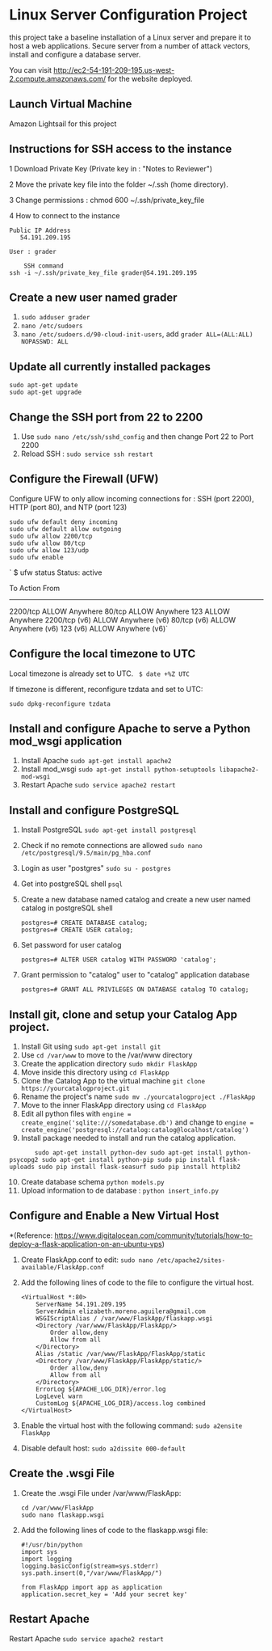 # Linux Server Configuration Project

this project take a baseline installation of a Linux server and prepare it to host a web applications. Secure server from a number of attack vectors, install and configure a database server.

You can visit http://ec2-54-191-209-195.us-west-2.compute.amazonaws.com/ for the website deployed.

## Launch Virtual Machine

  Amazon Lightsail for this project
  
## Instructions for SSH access to the instance
1 Download Private Key (Private key in : "Notes to Reviewer")

2 Move the private key file into the folder ~/.ssh (home directory).

3 Change permissions : chmod 600 ~/.ssh/private_key_file

4 How to connect to the instance

	Public IP Address
	   54.191.209.195
	   
	User : grader
	
        SSH command
	ssh -i ~/.ssh/private_key_file grader@54.191.209.195


## Create a new user named grader

1. `sudo adduser grader`
2. `nano /etc/sudoers`
3. `nano /etc/sudoers.d/90-cloud-init-users`, add `grader ALL=(ALL:ALL) NOPASSWD: ALL`

## Update all currently installed packages

	sudo apt-get update
	sudo apt-get upgrade

## Change the SSH port from 22 to 2200
1. Use `sudo nano /etc/ssh/sshd_config` and then change Port 22 to Port 2200
2. Reload SSH : `sudo service ssh restart`

## Configure the Firewall (UFW)

Configure UFW to only allow incoming connections for : SSH (port 2200), HTTP (port 80), and NTP (port 123)

	sudo ufw default deny incoming
	sudo ufw default allow outgoing
	sudo ufw allow 2200/tcp
	sudo ufw allow 80/tcp
	sudo ufw allow 123/udp
	sudo ufw enable 
	
` $ ufw status
Status: active
 
To                         Action      From
--                         ------      ----
2200/tcp                   ALLOW       Anywhere
80/tcp                     ALLOW       Anywhere
123                        ALLOW       Anywhere
2200/tcp (v6)              ALLOW       Anywhere (v6) 
80/tcp (v6)                ALLOW       Anywhere (v6) 
123 (v6)                   ALLOW       Anywhere (v6)`
 
## Configure the local timezone to UTC
Local timezone is already set to UTC.
`
$ date +%Z
UTC`

If timezone is different, reconfigure tzdata and set to UTC:

`sudo dpkg-reconfigure tzdata`

## Install and configure Apache to serve a Python mod_wsgi application

1. Install Apache `sudo apt-get install apache2`
2. Install mod_wsgi `sudo apt-get install python-setuptools libapache2-mod-wsgi`
3. Restart Apache `sudo service apache2 restart`

## Install and configure PostgreSQL
1. Install PostgreSQL `sudo apt-get install postgresql`
2. Check if no remote connections are allowed `sudo nano /etc/postgresql/9.5/main/pg_hba.conf`
3. Login as user "postgres" `sudo su - postgres`
4. Get into postgreSQL shell `psql`
5. Create a new database named catalog  and create a new user named catalog in postgreSQL shell
	
	```
	postgres=# CREATE DATABASE catalog;
	postgres=# CREATE USER catalog;
	```
6. Set password for user catalog
	
	```
	postgres=# ALTER USER catalog WITH PASSWORD 'catalog';
	```
7. Grant permission to "catalog" user to "catalog" application database
	
	```
	postgres=# GRANT ALL PRIVILEGES ON DATABASE catalog TO catalog;
	```

## Install git, clone and setup your Catalog App project.
1. Install Git using `sudo apt-get install git`
2. Use `cd /var/www` to move to the /var/www directory 
3. Create the application directory `sudo mkdir FlaskApp`
4. Move inside this directory using `cd FlaskApp`
5. Clone the Catalog App to the virtual machine `git clone https://yourcatalogproject.git`
6. Rename the project's name `sudo mv ./yourcatalogproject ./FlaskApp`
7. Move to the inner FlaskApp directory using `cd FlaskApp`
8. Edit all python files with `engine = create_engine('sqlite:///somedatabase.db')` and change to `engine = create_engine('postgresql://catalog:catalog@localhost/catalog')`
9. Install package needed to install and run the catalog application.
        
`       sudo apt-get install python-dev
	sudo apt-get install python-psycopg2
	sudo apt-get install python-pip
	sudo pip install flask-uploads
	sudo pip install flask-seasurf
	sudo pip install httplib2`


10. Create database schema `python models.py`
11. Upload information to de database : `python insert_info.py`

## Configure and Enable a New Virtual Host
*(Reference: https://www.digitalocean.com/community/tutorials/how-to-deploy-a-flask-application-on-an-ubuntu-vps)

1. Create FlaskApp.conf to edit: `sudo nano /etc/apache2/sites-available/FlaskApp.conf`
2. Add the following lines of code to the file to configure the virtual host. 
	
	```
	<VirtualHost *:80>
		ServerName 54.191.209.195
		ServerAdmin elizabeth.moreno.aguilera@gmail.com
		WSGIScriptAlias / /var/www/FlaskApp/flaskapp.wsgi
		<Directory /var/www/FlaskApp/FlaskApp/>
			Order allow,deny
			Allow from all
		</Directory>
		Alias /static /var/www/FlaskApp/FlaskApp/static
		<Directory /var/www/FlaskApp/FlaskApp/static/>
			Order allow,deny
			Allow from all
		</Directory>
		ErrorLog ${APACHE_LOG_DIR}/error.log
		LogLevel warn
		CustomLog ${APACHE_LOG_DIR}/access.log combined
	</VirtualHost>
	```
3. Enable the virtual host with the following command: `sudo a2ensite FlaskApp`
4. Disable default host: `sudo a2dissite 000-default`

## Create the .wsgi File
1. Create the .wsgi File under /var/www/FlaskApp: 
	
	```
	cd /var/www/FlaskApp
	sudo nano flaskapp.wsgi 
	```
2. Add the following lines of code to the flaskapp.wsgi file:
	
	```
	#!/usr/bin/python
	import sys
	import logging
	logging.basicConfig(stream=sys.stderr)
	sys.path.insert(0,"/var/www/FlaskApp/")

	from FlaskApp import app as application
	application.secret_key = 'Add your secret key'
	```

## Restart Apache
Restart Apache `sudo service apache2 restart `
